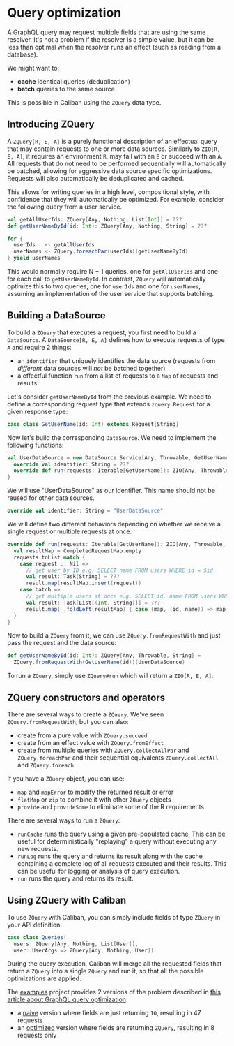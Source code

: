 # Query optimization
A GraphQL query may request multiple fields that are using the same resolver. It's not a problem if the resolver is a simple value, but it can be less than optimal when the resolver runs an effect (such as reading from a database).

We might want to:
- **cache** identical queries (deduplication)
- **batch** queries to the same source

This is possible in Caliban using the `ZQuery` data type. 

## Introducing ZQuery
A `ZQuery[R, E, A]` is a purely functional description of an effectual query that may contain requests to one or more data sources. Similarly to `ZIO[R, E, A]`, it requires an environment `R`, may fail with an `E` or succeed with an `A`. All requests that do not need to be performed sequentially will automatically be batched, allowing for aggressive data source specific optimizations. Requests will also automatically be deduplicated and cached.

This allows for writing queries in a high level, compositional style, with confidence that they will automatically be optimized. For example, consider the following query from a user service.

```scala
val getAllUserIds: ZQuery[Any, Nothing, List[Int]] = ???
def getUserNameById(id: Int): ZQuery[Any, Nothing, String] = ???

for {
  userIds   <- getAllUserIds
  userNames <- ZQuery.foreachPar(userIds)(getUserNameById)
} yield userNames
```

This would normally require N + 1 queries, one for `getAllUserIds` and one for each call to `getUserNameById`. In contrast, `ZQuery` will automatically optimize this to two queries, one for `userIds` and one for `userNames`, assuming an implementation of the user service that supports batching.

## Building a DataSource
To build a `ZQuery` that executes a request, you first need to build a `DataSource`. A `DataSource[R, E, A]` defines how to execute requests of type `A` and require 2 things:
- an `identifier` that uniquely identifies the data source (requests from *different* data sources will *not* be batched together)
- a effectful function `run` from a list of requests to a `Map` of requests and results

Let's consider `getUserNameById` from the previous example. We need to define a corresponding request type that extends `zquery.Request` for a given response type:
```scala
case class GetUserName(id: Int) extends Request[String]
```

Now let's build the corresponding `DataSource`. We need to implement the following functions:
```scala
val UserDataSource = new DataSource.Service[Any, Throwable, GetUserName] {
  override val identifier: String = ???
  override def run(requests: Iterable[GetUserName]): ZIO[Any, Throwable, CompletedRequestMap] = ???
}
```

We will use "UserDataSource" as our identifier. This name should not be reused for other data sources.
```scala
override val identifier: String = "UserDataSource"
```

We will define two different behaviors depending on whether we receive a single request or multiple requests at once.
```scala
override def run(requests: Iterable[GetUserName]): ZIO[Any, Throwable, CompletedRequestMap] = {
  val resultMap = CompletedRequestMap.empty
  requests.toList match {
    case request :: Nil =>
      // get user by ID e.g. SELECT name FROM users WHERE id = $id
      val result: Task[String] = ???
      result.map(resultMap.insert(request))
    case batch =>
      // get multiple users at once e.g. SELECT id, name FROM users WHERE id IN ($ids)
      val result: Task[List[(Int, String)]] = ???
      result.map(_.foldLeft(resultMap) { case (map, (id, name)) => map.insert(GetUserName(id))(name) })
  }
}
```

Now to build a `ZQuery` from it, we can use `ZQuery.fromRequestWith` and just pass the request and the data source:
```scala
def getUserNameById(id: Int): ZQuery[Any, Throwable, String] =
  ZQuery.fromRequestWith(GetUserName(id))(UserDataSource)
```

To run a `ZQuery`, simply use `ZQuery#run` which will return a `ZIO[R, E, A]`.

## ZQuery constructors and operators
There are several ways to create a `ZQuery`. We've seen `ZQuery.fromRequestWith`, but you can also:
- create from a pure value with `ZQuery.succeed`
- create from an effect value with `ZQuery.fromEffect`
- create from multiple queries with `ZQuery.collectAllPar` and `ZQuery.foreachPar` and their sequential equivalents `ZQuery.collectAll` and `ZQuery.foreach`

If you have a `ZQuery` object, you can use:
- `map` and `mapError` to modify the returned result or error
- `flatMap` or `zip` to combine it with other `ZQuery` objects
- `provide` and `provideSome` to eliminate some of the R requirements

There are several ways to run a `ZQuery`:
- `runCache` runs the query using a given pre-populated cache. This can be useful for deterministically "replaying" a query without executing any new requests.
- `runLog` runs the query and returns its result along with the cache containing a complete log of all requests executed and their results. This can be useful for logging or analysis of query execution.
- `run` runs the query and returns its result.

## Using ZQuery with Caliban
To use `ZQuery` with Caliban, you can simply include fields of type `ZQuery` in your API definition.
```scala
case class Queries(
  users: ZQuery[Any, Nothing, List[User]],
  user: UserArgs => ZQuery[Any, Nothing, User])
```
During the query execution, Caliban will merge all the requested fields that return a `ZQuery` into a single `ZQuery` and run it, so that all the possible optimizations are applied.

The [examples](https://github.com/ghostdogpr/caliban/tree/master/examples) project provides 2 versions of the problem described in [this article about GraphQL query optimization](https://blog.apollographql.com/optimizing-your-graphql-request-waterfalls-7c3f3360b051):
- a [naive](https://github.com/ghostdogpr/caliban/tree/master/examples/src/main/scala/caliban/optimizations/NaiveTest.scala) version where fields are just returning `IO`, resulting in 47 requests
- an [optimized](https://github.com/ghostdogpr/caliban/tree/master/examples/src/main/scala/caliban/optimizations/OptimizedTest.scala) version where fields are returning `ZQuery`, resulting in 8 requests only